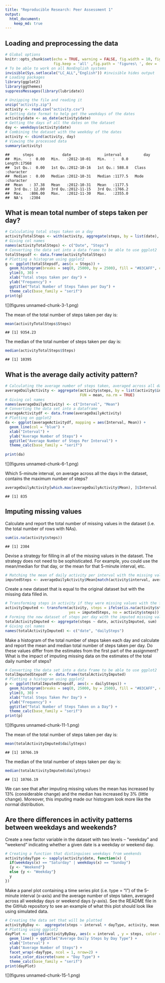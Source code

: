 ```yaml
---
title: "Reproducible Research: Peer Assessment 1"
output: 
  html_document:
    keep_md: true
---
```



## Loading and preprocessing the data


```r
# Global options
knitr::opts_chunk$set(echo = TRUE, warning = FALSE, fig.width = 10, fig.height = 5,
                      fig.keep = 'all' ,fig.path = 'figures\ ', dev = 'png')
# To be able to work on all NonEnglish systems
invisible(Sys.setlocale("LC_ALL","English")) #invisible hides output
# Loading packages
library(ggplot2)
library(ggthemes)
suppressMessages(library(lubridate))
```


```r
# Unzipping the file and reading it
unzip("activity.zip")
activity <- read.csv("activity.csv")
# Setting date format to help get the weekdays of the dates
activity$date <- as_date(activity$date)
# Getting the days of all the dates on the dataset
day <- weekdays(activity$date)
# Combining the dataset with the weekday of the dates
activity <- cbind(activity, day)
# Viewing the processed data
summary(activity)
```

```
##      steps             date               interval          day           
##  Min.   :  0.00   Min.   :2012-10-01   Min.   :   0.0   Length:17568      
##  1st Qu.:  0.00   1st Qu.:2012-10-16   1st Qu.: 588.8   Class :character  
##  Median :  0.00   Median :2012-10-31   Median :1177.5   Mode  :character  
##  Mean   : 37.38   Mean   :2012-10-31   Mean   :1177.5                     
##  3rd Qu.: 12.00   3rd Qu.:2012-11-15   3rd Qu.:1766.2                     
##  Max.   :806.00   Max.   :2012-11-30   Max.   :2355.0                     
##  NA's   :2304
```

## What is mean total number of steps taken per day?


```r
# Calculating total steps taken on a day
activityTotalSteps <- with(activity, aggregate(steps, by = list(date), sum, na.rm = TRUE))
# Giving col names
names(activityTotalSteps) <- c("Date", "Steps")
# Converting the data set into a data frame to be able to use ggplot2
totalStepsdf <- data.frame(activityTotalSteps)
# Plotting a histogram using ggplot2
g <- ggplot(totalStepsdf, aes(x = Steps)) + 
  geom_histogram(breaks = seq(0, 25000, by = 2500), fill = "#83CAFF", col = "black") + 
  ylim(0, 30) + 
  xlab("Total steps taken per day") + 
  ylab("Frequency") + 
  ggtitle("Total Number of Steps Taken per Day") + 
  theme_calc(base_family = "serif")
print(g)
```

![](figures unnamed-chunk-3-1.png)<!-- -->

The mean of the total number of steps taken per day is:

```r
mean(activityTotalSteps$Steps)
```

```
## [1] 9354.23
```

The median of the total number of steps taken per day is:

```r
median(activityTotalSteps$Steps)
```

```
## [1] 10395
```

## What is the average daily activity pattern?


```r
# Calculating the average number of steps taken, averaged across all days by 5-min intervals.
averageDailyActivity <- aggregate(activity$steps, by = list(activity$interval), 
                                  FUN = mean, na.rm = TRUE)
# Giving col names
names(averageDailyActivity) <- c("Interval", "Mean")
# Converting the data set into a dataframe
averageActivitydf <- data.frame(averageDailyActivity)
# Plotting on ggplot2
da <- ggplot(averageActivitydf, mapping = aes(Interval, Mean)) + 
  geom_line(col = "blue") +
  xlab("Interval") + 
  ylab("Average Number of Steps") + 
  ggtitle("Average Number of Steps Per Interval") +
  theme_calc(base_family = "serif")
  
print(da)
```

![](figures unnamed-chunk-6-1.png)<!-- -->

Which 5-minute interval, on average across all the days in the dataset, contains the maximum number of steps?

```r
averageDailyActivity[which.max(averageDailyActivity$Mean), ]$Interval
```

```
## [1] 835
```
## Imputing missing values

Calculate and report the total number of missing values in the dataset (i.e. the total number of rows with NAs).

```r
sum(is.na(activity$steps))
```

```
## [1] 2304
```


Devise a strategy for filling in all of the missing values in the dataset. The strategy does not need to be sophisticated. For example, you could use the mean/median for that day, or the mean for that 5-minute interval, etc.

```r
# Matching the mean of daily activity per interval with the missing values
imputedSteps <- averageDailyActivity$Mean[match(activity$interval, averageDailyActivity$Interval)]
```

Create a new dataset that is equal to the original dataset but with the missing data filled in.

```r
# Transforming steps in activity if they were missing values with the filled values from above.
activityImputed <- transform(activity, steps = ifelse(is.na(activity$steps), 
                             yes = imputedSteps, no = activity$steps))
# Forming the new dataset of steps per day with the imputed missing values.
totalActivityImputed <- aggregate(steps ~ date, activityImputed, sum)
# Giving col names
names(totalActivityImputed) <- c("date", "dailySteps")
```

Make a histogram of the total number of steps taken each day and calculate and report the mean and median total number of steps taken per day. Do these values differ from the estimates from the first part of the assignment? What is the impact of imputing missing data on the estimates of the total daily number of steps?

```r
# Converting the data set into a data frame to be able to use ggplot2
totalImputedStepsdf <- data.frame(totalActivityImputed)
# Plotting a histogram using ggplot2
p <- ggplot(totalImputedStepsdf, aes(x = dailySteps)) + 
  geom_histogram(breaks = seq(0, 25000, by = 2500), fill = "#83CAFF", col = "black") + 
  ylim(0, 30) + 
  xlab("Total Steps Taken Per Day") + 
  ylab("Frequency") + 
  ggtitle("Total Number of Steps Taken on a Day") + 
  theme_calc(base_family = "serif")
print(p)
```

![](figures unnamed-chunk-11-1.png)<!-- -->

The mean of the total number of steps taken per day is:

```r
mean(totalActivityImputed$dailySteps)
```

```
## [1] 10766.19
```

The median of the total number of steps taken per day is:

```r
median(totalActivityImputed$dailySteps)
```

```
## [1] 10766.19
```

We can see that after imputing missing values the mean has increased by 13% (considerable change) and the median has increased by 3% (little change). Moreover, this imputing made our histogram look more like the normal distribution.

## Are there differences in activity patterns between weekdays and weekends?

Create a new factor variable in the dataset with two levels – “weekday” and “weekend” indicating whether a given date is a weekday or weekend day.

```r
# Creating a function that distinguises weekdays from weekends
activity$dayType <- sapply(activity$date, function(x) {
  if(weekdays(x) == "Saturday" | weekdays(x) == "Sunday")
  {y <- "Weekend"}
  else {y <- "Weekday"}
  y
})
```

Make a panel plot containing a time series plot (i.e. type = “l”) of the 5-minute interval (x-axis) and the average number of steps taken, averaged across all weekday days or weekend days (y-axis). See the README file in the GitHub repository to see an example of what this plot should look like using simulated data.

```r
# Creating the data set that will be plotted
activityByDay <-  aggregate(steps ~ interval + dayType, activity, mean, na.rm = TRUE)
# Plotting using ggplot2
dayPlot <-  ggplot(activityByDay, aes(x = interval , y = steps, color = dayType)) + 
  geom_line() + ggtitle("Average Daily Steps by Day Type") + 
  xlab("Interval") + 
  ylab("Average Number of Steps") +
  facet_wrap(~dayType, ncol = 1, nrow=2) +
  scale_color_discrete(name = "Day Type") +
  theme_calc(base_family = "serif")
print(dayPlot) 
```

![](figures unnamed-chunk-15-1.png)<!-- -->
